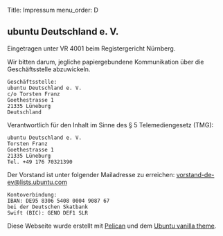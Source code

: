 Title: Impressum
menu_order: D

## ubuntu Deutschland e. V.

Eingetragen unter VR 4001 beim Registergericht Nürnberg.

Wir bitten darum, jegliche papiergebundene Kommunikation über die
Geschäftsstelle abzuwickeln.

    Geschäftsstelle:
    ubuntu Deutschland e. V.
    c/o Torsten Franz
    Goethestrasse 1
    21335 Lüneburg
    Deutschland

Verantwortlich für den Inhalt im Sinne des § 5 Telemediengesetz (TMG):

    ubuntu Deutschland e. V.
    Torsten Franz
    Goethestrasse 1
    21335 Lüneburg
    Tel. +49 176 70321390

Der Vorstand ist unter folgender Mailadresse zu erreichen:
<vorstand-de-ev@lists.ubuntu.com>

    Kontoverbindung:
    IBAN: DE95 8306 5408 0004 9087 67
    bei der Deutschen Skatbank
    Swift (BIC): GENO DEF1 SLR

Diese Webseite wurde erstellt mit [Pelican](http://blog.getpelican.com/)
und dem [Ubuntu vanilla theme](https://github.com/ubuntudesign/ubuntu-vanilla-theme).
